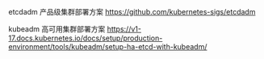 

etcdadm 产品级集群部署方案
https://github.com/kubernetes-sigs/etcdadm


kubeadm 高可用集群部署方案
https://v1-17.docs.kubernetes.io/docs/setup/production-environment/tools/kubeadm/setup-ha-etcd-with-kubeadm/
